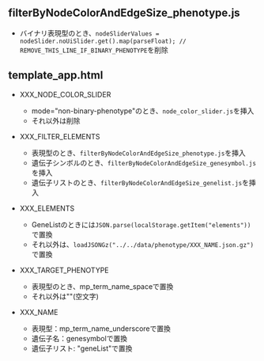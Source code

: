 ## filterByNodeColorAndEdgeSize_phenotype.js

- バイナリ表現型のとき、`nodeSliderValues = nodeSlider.noUiSlider.get().map(parseFloat); // REMOVE_THIS_LINE_IF_BINARY_PHENOTYPE`を削除


## template_app.html

- XXX_NODE_COLOR_SLIDER
  - mode="non-binary-phenotype"のとき、`node_color_slider.js`を挿入
  - それ以外は削除

- XXX_FILTER_ELEMENTS
    - 表現型のとき、`filterByNodeColorAndEdgeSize_phenotype.js`を挿入
    - 遺伝子シンボルのとき、`filterByNodeColorAndEdgeSize_genesymbol.js`を挿入
    - 遺伝子リストのとき、`filterByNodeColorAndEdgeSize_genelist.js`を挿入

- XXX_ELEMENTS
    - GeneListのときには`JSON.parse(localStorage.getItem("elements"))`で置換
    - それ以外は、`loadJSONGz("../../data/phenotype/XXX_NAME.json.gz")`で置換


- XXX_TARGET_PHENOTYPE
  - 表現型のとき、mp_term_name_spaceで置換
  - それ以外は""(空文字)

- XXX_NAME
  - 表現型：mp_term_name_underscoreで置換
  - 遺伝子名：genesymbolで置換
  - 遺伝子リスト: "geneList"で置換


